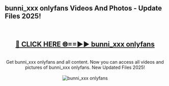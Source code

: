 <h2>bunni_xxx onlyfans Videos And Photos - Update Files 2025!</h2>
<br>
<div align="center">
<h2><a href="https://linkcuts.com/hfmhzwbr" rel="nofollow">🔴 CLICK HERE 🌐==►► bunni_xxx onlyfans</a></h2>
<br>
Get bunni_xxx onlyfans and all content. Now you can access all videos and pictures of bunni_xxx onlyfans. New Updated Files 2025!
<br>
<br>
<a href="https://linkcuts.com/hfmhzwbr" rel="nofollow" data-target="animated-image.originalLink"><img src="https://i.ibb.co.com/WyWwxjT/player-gif2.gif" alt="bunni_xxx onlyfans" style="max-width: 100%; display: inline-block;" data-target="animated-image.originalImage"></a>
</div>
<br>